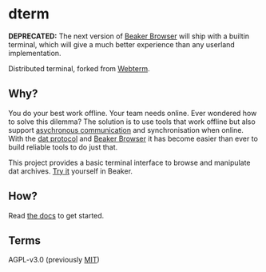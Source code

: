 # dterm

**DEPRECATED:** The next version of [Beaker Browser](https://beakerbrowser.com) will ship with a builtin terminal, which will give a much better experience than any userland implementation. 

Distributed terminal, forked from [Webterm](https://github.com/pfrazee/webterm).

## Why?

You do your best work offline. Your team needs online. Ever wondered how to solve this dilemma? The solution is to use tools that work offline but also support [asychronous communication](https://m.signalvnoise.com/is-group-chat-making-you-sweat/) and synchronisation when online. With the [dat protocol](https://datprotocol.org) and [Beaker Browser](https://beakerbrowser.com) it has become easier than ever to build reliable tools to do just that.

This project provides a basic terminal interface to browse and manipulate dat archives. [Try it](https://dterm.hashbase.io) yourself in Beaker.

## How?

Read [the docs](https://dterm.hashbase.io/docs) to get started.

## Terms

AGPL-v3.0 (previously [MIT](https://github.com/dterm/dterm/releases/tag/MIT))
